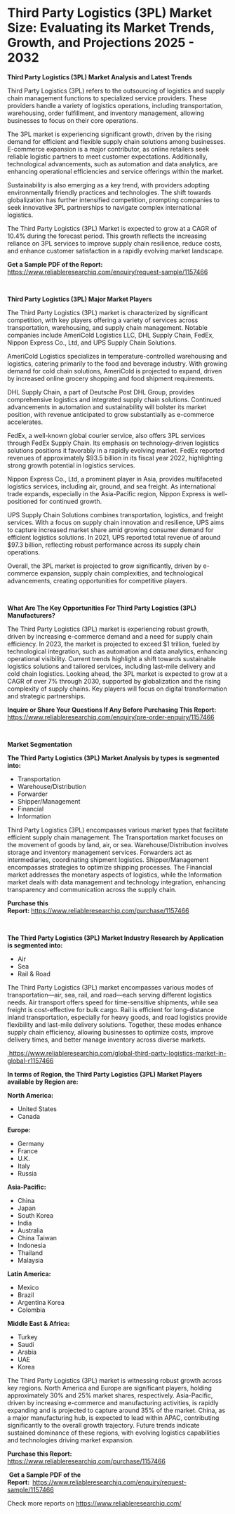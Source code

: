 <p><h1>Third Party Logistics (3PL) Market Size: Evaluating its Market Trends, Growth, and Projections 2025 - 2032</h1></p><p><strong>Third Party Logistics (3PL) Market Analysis and Latest Trends</strong></p>
<p><p>Third Party Logistics (3PL) refers to the outsourcing of logistics and supply chain management functions to specialized service providers. These providers handle a variety of logistics operations, including transportation, warehousing, order fulfillment, and inventory management, allowing businesses to focus on their core operations.</p><p>The 3PL market is experiencing significant growth, driven by the rising demand for efficient and flexible supply chain solutions among businesses. E-commerce expansion is a major contributor, as online retailers seek reliable logistic partners to meet customer expectations. Additionally, technological advancements, such as automation and data analytics, are enhancing operational efficiencies and service offerings within the market.</p><p>Sustainability is also emerging as a key trend, with providers adopting environmentally friendly practices and technologies. The shift towards globalization has further intensified competition, prompting companies to seek innovative 3PL partnerships to navigate complex international logistics.</p><p>The Third Party Logistics (3PL) Market is expected to grow at a CAGR of 10.4% during the forecast period. This growth reflects the increasing reliance on 3PL services to improve supply chain resilience, reduce costs, and enhance customer satisfaction in a rapidly evolving market landscape.</p></p>
<p><strong>Get a Sample PDF of the Report:&nbsp;</strong> <a href="https://www.reliableresearchiq.com/enquiry/request-sample/1157466?utm_campaign=2783&utm_medium=2&utm_source=Github&utm_content=ia&utm_term=21032025&utm_id=third-party-logistics-3pl">https://www.reliableresearchiq.com/enquiry/request-sample/1157466</a></p>
<p>&nbsp;</p>
<p><strong>Third Party Logistics (3PL) Major Market Players</strong></p>
<p><p>The Third Party Logistics (3PL) market is characterized by significant competition, with key players offering a variety of services across transportation, warehousing, and supply chain management. Notable companies include AmeriCold Logistics LLC, DHL Supply Chain, FedEx, Nippon Express Co., Ltd, and UPS Supply Chain Solutions.</p><p>AmeriCold Logistics specializes in temperature-controlled warehousing and logistics, catering primarily to the food and beverage industry. With growing demand for cold chain solutions, AmeriCold is projected to expand, driven by increased online grocery shopping and food shipment requirements.</p><p>DHL Supply Chain, a part of Deutsche Post DHL Group, provides comprehensive logistics and integrated supply chain solutions. Continued advancements in automation and sustainability will bolster its market position, with revenue anticipated to grow substantially as e-commerce accelerates.</p><p>FedEx, a well-known global courier service, also offers 3PL services through FedEx Supply Chain. Its emphasis on technology-driven logistics solutions positions it favorably in a rapidly evolving market. FedEx reported revenues of approximately $93.5 billion in its fiscal year 2022, highlighting strong growth potential in logistics services.</p><p>Nippon Express Co., Ltd, a prominent player in Asia, provides multifaceted logistics services, including air, ground, and sea freight. As international trade expands, especially in the Asia-Pacific region, Nippon Express is well-positioned for continued growth.</p><p>UPS Supply Chain Solutions combines transportation, logistics, and freight services. With a focus on supply chain innovation and resilience, UPS aims to capture increased market share amid growing consumer demand for efficient logistics solutions. In 2021, UPS reported total revenue of around $97.3 billion, reflecting robust performance across its supply chain operations.</p><p>Overall, the 3PL market is projected to grow significantly, driven by e-commerce expansion, supply chain complexities, and technological advancements, creating opportunities for competitive players.</p></p>
<p>&nbsp;</p>
<p><strong>What Are The Key Opportunities For Third Party Logistics (3PL) Manufacturers?</strong></p>
<p><p>The Third Party Logistics (3PL) market is experiencing robust growth, driven by increasing e-commerce demand and a need for supply chain efficiency. In 2023, the market is projected to exceed $1 trillion, fueled by technological integration, such as automation and data analytics, enhancing operational visibility. Current trends highlight a shift towards sustainable logistics solutions and tailored services, including last-mile delivery and cold chain logistics. Looking ahead, the 3PL market is expected to grow at a CAGR of over 7% through 2030, supported by globalization and the rising complexity of supply chains. Key players will focus on digital transformation and strategic partnerships.</p></p>
<p><strong>Inquire or Share Your Questions If Any Before Purchasing This Report:</strong> <a href="https://www.reliableresearchiq.com/enquiry/pre-order-enquiry/1157466?utm_campaign=2783&utm_medium=2&utm_source=Github&utm_content=ia&utm_term=21032025&utm_id=third-party-logistics-3pl">https://www.reliableresearchiq.com/enquiry/pre-order-enquiry/1157466</a></p>
<p>&nbsp;</p>
<p><strong>Market Segmentation</strong></p>
<p><strong>The Third Party Logistics (3PL) Market Analysis by types is segmented into:</strong></p>
<p><ul><li>Transportation</li><li>Warehouse/Distribution</li><li>Forwarder</li><li>Shipper/Management</li><li>Financial</li><li>Information</li></ul></p>
<p><p>Third Party Logistics (3PL) encompasses various market types that facilitate efficient supply chain management. The Transportation market focuses on the movement of goods by land, air, or sea. Warehouse/Distribution involves storage and inventory management services. Forwarders act as intermediaries, coordinating shipment logistics. Shipper/Management encompasses strategies to optimize shipping processes. The Financial market addresses the monetary aspects of logistics, while the Information market deals with data management and technology integration, enhancing transparency and communication across the supply chain.</p></p>
<p><strong>Purchase this Report:&nbsp;</strong><a href="https://www.reliableresearchiq.com/purchase/1157466?utm_campaign=2783&utm_medium=2&utm_source=Github&utm_content=ia&utm_term=21032025&utm_id=third-party-logistics-3pl">https://www.reliableresearchiq.com/purchase/1157466</a></p>
<p>&nbsp;</p>
<p><strong>The Third Party Logistics (3PL) Market Industry Research by Application is segmented into:</strong></p>
<p><ul><li>Air</li><li>Sea</li><li>Rail & Road</li></ul></p>
<p><p>The Third Party Logistics (3PL) market encompasses various modes of transportation—air, sea, rail, and road—each serving different logistics needs. Air transport offers speed for time-sensitive shipments, while sea freight is cost-effective for bulk cargo. Rail is efficient for long-distance inland transportation, especially for heavy goods, and road logistics provide flexibility and last-mile delivery solutions. Together, these modes enhance supply chain efficiency, allowing businesses to optimize costs, improve delivery times, and better manage inventory across diverse markets.</p></p>
<p><a href="https://www.reliableresearchiq.com/global-third-party-logistics-market-in-global-r1157466?utm_campaign=2783&utm_medium=2&utm_source=Github&utm_content=ia&utm_term=21032025&utm_id=third-party-logistics-3pl">&nbsp;https://www.reliableresearchiq.com/global-third-party-logistics-market-in-global-r1157466</a></p>
<p><strong>In terms of Region, the Third Party Logistics (3PL) Market Players available by Region are:</strong></p>
<p>
    <p> <strong> North America: </strong>
        <ul>
            <li>United States</li>
            <li>Canada</li>
        </ul>
        </p> 
    <p> <strong> Europe: </strong>
        <ul>
            <li>Germany</li>
            <li>France</li>
            <li>U.K.</li>
            <li>Italy</li>
            <li>Russia</li>
        </ul>
        </p> 
    <p> <strong> Asia-Pacific: </strong>
        <ul>
            <li>China</li>
            <li>Japan</li>
            <li>South Korea</li>
            <li>India</li>
            <li>Australia</li>
            <li>China Taiwan</li>
            <li>Indonesia</li>
            <li>Thailand</li>
            <li>Malaysia</li>
        </ul>
        </p> 
    <p> <strong> Latin America: </strong>
        <ul>
            <li>Mexico</li>
            <li>Brazil</li>
            <li>Argentina Korea</li>
            <li>Colombia</li>
        </ul>
        </p> 
    <p> <strong> Middle East & Africa: </strong>
        <ul>
            <li>Turkey</li>
            <li>Saudi</li>
            <li>Arabia</li>
            <li>UAE</li>
            <li>Korea</li>
        </ul>
    </p>
    </p>
<p><p>The Third Party Logistics (3PL) market is witnessing robust growth across key regions. North America and Europe are significant players, holding approximately 30% and 25% market shares, respectively. Asia-Pacific, driven by increasing e-commerce and manufacturing activities, is rapidly expanding and is projected to capture around 35% of the market. China, as a major manufacturing hub, is expected to lead within APAC, contributing significantly to the overall growth trajectory. Future trends indicate sustained dominance of these regions, with evolving logistics capabilities and technologies driving market expansion.</p></p>
<p><strong>Purchase this Report: </strong><a href="https://www.reliableresearchiq.com/purchase/1157466?utm_campaign=2783&utm_medium=2&utm_source=Github&utm_content=ia&utm_term=21032025&utm_id=third-party-logistics-3pl">https://www.reliableresearchiq.com/purchase/1157466</a></p>
<p>&nbsp;<strong>Get a Sample PDF of the Report:&nbsp;&nbsp;</strong><a href="https://www.reliableresearchiq.com/enquiry/request-sample/1157466?utm_campaign=2783&utm_medium=2&utm_source=Github&utm_content=ia&utm_term=21032025&utm_id=third-party-logistics-3pl">https://www.reliableresearchiq.com/enquiry/request-sample/1157466</a></p>
<p><strong></strong></p>
<p>Check more reports on <a href="https://www.reliableresearchiq.com/?utm_campaign=2783&utm_medium=2&utm_source=Github&utm_content=ia&utm_term=21032025&utm_id=third-party-logistics-3pl">https://www.reliableresearchiq.com/</a></p>